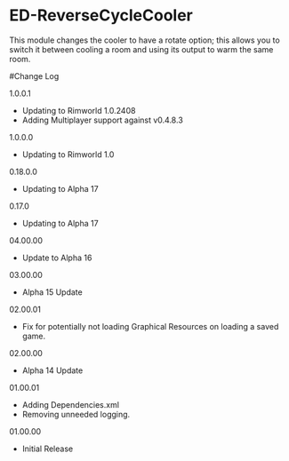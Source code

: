 # ED-ReverseCycleCooler
This module changes the cooler to have a rotate option; this allows you to switch it between cooling a room and using its output to warm the same room.

#Change Log

1.0.0.1
 * Updating to Rimworld 1.0.2408
 * Adding Multiplayer support against v0.4.8.3

1.0.0.0
 * Updating to Rimworld 1.0

0.18.0.0
 * Updating to Alpha 17

0.17.0
 * Updating to Alpha 17
  
04.00.00
 * Update to Alpha 16
 
03.00.00
 * Alpha 15 Update
  
02.00.01
 * Fix for potentially not loading Graphical Resources on loading a saved game.
 
02.00.00
 * Alpha 14 Update
 
01.00.01
 * Adding Dependencies.xml
 * Removing unneeded logging.

01.00.00
 * Initial Release
